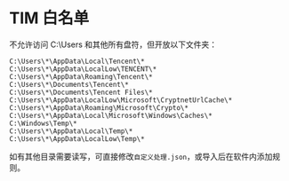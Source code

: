 # TIM 白名单

不允许访问 C:\Users 和其他所有盘符，但开放以下文件夹：

```C:\ProgramData\Tencent\*
C:\Users\*\AppData\Local\Tencent\*
C:\Users\*\AppData\LocalLow\TENCENT\*
C:\Users\*\AppData\Roaming\Tencent\*
C:\Users\*\Documents\Tencent\*
C:\Users\*\Documents\Tencent Files\*
C:\Users\*\AppData\LocalLow\Microsoft\CryptnetUrlCache\*
C:\Users\*\AppData\Roaming\Microsoft\Crypto\*
C:\Users\*\AppData\Local\Microsoft\Windows\Caches\*
C:\Windows\Temp\*
C:\Users\*\AppData\Local\Temp\*
C:\Users\*\AppData\LocalLow\Temp\*
```

如有其他目录需要读写，可直接修改`自定义处理.json`，或导入后在软件内添加规则。